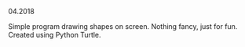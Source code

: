 04.2018

Simple program drawing shapes on screen. Nothing fancy, just for fun.
Created using Python Turtle.
